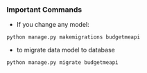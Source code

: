 ### Important Commands
- If you change any model:
```
python manage.py makemigrations budgetmeapi
```
- to migrate data model to database
```
python manage.py migrate budgetmeapi
```